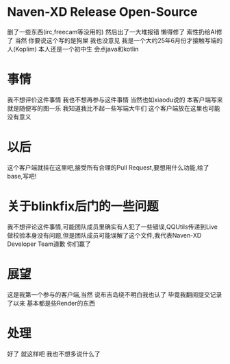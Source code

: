 # Naven-XD Release Open-Source
删了一些东西(irc,freecam等没用的) 然后出了一大堆报错 懒得修了 索性扔给AI修了
当然 你要说这个写的是狗屎 我也没意见 我是一个大约25年6月份才接触写端的人(Koplim) 本人还是一个初中生 会点java和kotlin
# 事情
我不想评价这件事情 我也不想再参与这件事情 当然也如xiaodu说的 本客户端写来就是随便写的图一乐
我知道我比不起一些写端大牛们 这个客户端放在这里也可能没有意义
# 以后
这个客户端就挂在这里吧,接受所有合理的Pull Request,要想用什么功能,给了base,写吧!
# 关于blinkfix后门的一些问题
我不想评论这件事情,可能团队成员里确实有人犯了一些错误,QQUtils传递到Live做校验本身没有问题,但是团队成员可能误解了这个文件,我代表Naven-XD Developer Team道歉
你们赢了
# 展望
这是我第一个参与的客户端,当然 说布吉岛绕不明白我也认了 毕竟我翻阅提交记录了以来 基本都是些Render的东西
# 处理
好了 就这样吧 我也不想多说什么了

